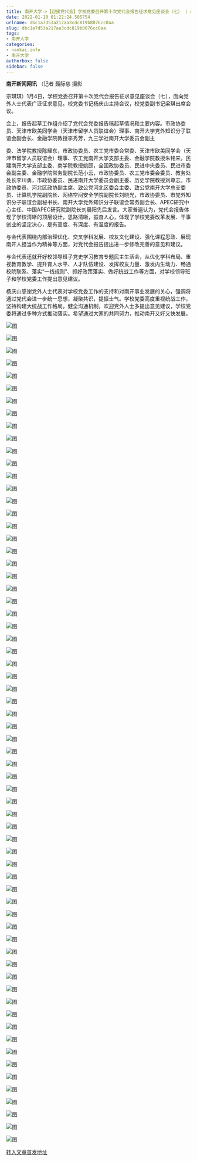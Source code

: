 ```yaml
---
title: 南开大学->【迎接党代会】学校党委召开第十次党代会报告征求意见座谈会（七） | nankai.info
date: 2022-01-10 01:22:24.505754
urlname: dbc1a7d53a217aa3cdc819b8076cc0aa
slug: dbc1a7d53a217aa3cdc819b8076cc0aa
tags: 
- 南开大学
categories:
- nankai.info
- 南开大学
authorbox: false
sidebar: false
---
```

**南开新闻网讯** （记者 聂际慈 摄影

宗琪琪）1月4日，学校党委召开第十次党代会报告征求意见座谈会（七），面向党外人士代表广泛征求意见。校党委书记杨庆山主持会议，校党委副书记梁琪出席会议。

会上，报告起草工作组介绍了党代会党委报告稿起草情况和主要内容。市政协委员、天津市欧美同学会（天津市留学人员联谊会）理事、南开大学党外知识分子联谊会副会长、金融学院教授李秀芳，九三学社南开大学委员会副主
<!--more-->
委、法学院教授陈耀东，市政协委员、农工党市委会常委、天津市欧美同学会（天津市留学人员联谊会）理事、农工党南开大学支部主委、金融学院教授朱铭来，民建南开大学支部主委、商学院教授姚颐，全国政协委员、民进中央委员、民进市委会副主委、金融学院常务副院长范小云，市政协委员、农工党市委会委员、教务处处长李川勇，市政协委员、民进南开大学委员会副主委、历史学院教授刘尊志，市政协委员、河北区政协副主席、致公党河北区委会主委、致公党南开大学总支委员、计算机学院副院长、网络空间安全学院副院长刘晓光，市政协委员、市党外知识分子联谊会副秘书长、南开大学党外知识分子联谊会常务副会长、APEC研究中心主任、中国APEC研究院副院长刘晨阳先后发言。大家普遍认为，党代会报告体现了学校清晰的顶层设计，思路清晰，振奋人心，体现了学校党委改革发展、干事创业的坚定决心，是有高度、有深度、有温度的报告。

与会代表围绕内部治理优化、交叉学科发展、校友文化建设、强化课程思政、展现南开人担当作为精神等方面，对党代会报告提出进一步修改完善的意见和建议。

与会代表还就开好校领导班子党史学习教育专题民主生活会，从优化学科布局、重视教育教学、提升育人水平、人才队伍建设、发挥校友力量、激发内生动力、畅通校院联系、落实“一线规则”、抓好政策落实、做好统战工作等方面，对学校领导班子和学校党委工作提出意见建议。

杨庆山感谢党外人士代表对学校党委工作的支持和对南开事业发展的关心，强调将通过党代会进一步统一思想，凝聚共识，提振士气。学校党委高度重视统战工作，坚持构建大统战工作格局，健全沟通机制，欢迎党外人士多提出意见建议，学校党委将通过多种方式推动落实。希望通过大家的共同努力，推动南开又好又快发展。

![图](http://news.nankai.edu.cn/ywsd/system/2022/01/05/g)

![图](http://news.nankai.edu.cn/ywsd/system/2022/01/05/p)

![图](http://news.nankai.edu.cn/ywsd/system/2022/01/05/j)

![图](http://news.nankai.edu.cn/ywsd/system/2022/01/05/)

![图](http://news.nankai.edu.cn/ywsd/system/2022/01/05/1)

![图](http://news.nankai.edu.cn/ywsd/system/2022/01/05/7)

![图](http://news.nankai.edu.cn/ywsd/system/2022/01/05/4)

![图](http://news.nankai.edu.cn/ywsd/system/2022/01/05/6)

![图](http://news.nankai.edu.cn/ywsd/system/2022/01/05/f)

![图](http://news.nankai.edu.cn/ywsd/system/2022/01/05/b)

![图](http://news.nankai.edu.cn/ywsd/system/2022/01/05/0)

![图](http://news.nankai.edu.cn/ywsd/system/2022/01/05/c)

![图](http://news.nankai.edu.cn/ywsd/system/2022/01/05/_)

![图](http://news.nankai.edu.cn/ywsd/system/2022/01/05/8)

![图](http://news.nankai.edu.cn/ywsd/system/2022/01/05/5)

![图](http://news.nankai.edu.cn/ywsd/system/2022/01/05/8)

![图](http://news.nankai.edu.cn/ywsd/system/2022/01/05/3)

![图](http://news.nankai.edu.cn/ywsd/system/2022/01/05/4)

![图](http://news.nankai.edu.cn/ywsd/system/2022/01/05/0)

![图](http://news.nankai.edu.cn/ywsd/system/2022/01/05/0)

![图](http://news.nankai.edu.cn/ywsd/system/2022/01/05/0)

![图](http://news.nankai.edu.cn/ywsd/system/2022/01/05/3)

![图](http://news.nankai.edu.cn/ywsd/system/2022/01/05/0)

![图](http://news.nankai.edu.cn/ywsd/system/2022/01/05/0)

![图](http://news.nankai.edu.cn/)

![图](http://news.nankai.edu.cn/ywsd/system/2022/01/05/8)

![图](http://news.nankai.edu.cn/ywsd/system/2022/01/05/3)

![图](http://news.nankai.edu.cn/ywsd/system/2022/01/05/4)

![图](http://news.nankai.edu.cn/)

![图](http://news.nankai.edu.cn/ywsd/system/2022/01/05/0)

![图](http://news.nankai.edu.cn/ywsd/system/2022/01/05/0)

![图](http://news.nankai.edu.cn/ywsd/system/2022/01/05/0)

![图](http://news.nankai.edu.cn/)

![图](http://news.nankai.edu.cn/ywsd/system/2022/01/05/3)

![图](http://news.nankai.edu.cn/ywsd/system/2022/01/05/0)

![图](http://news.nankai.edu.cn/ywsd/system/2022/01/05/0)

![图](http://news.nankai.edu.cn/)

![图](http://news.nankai.edu.cn/ywsd/system/2022/01/05/c)

![图](http://news.nankai.edu.cn/ywsd/system/2022/01/05/i)

![图](http://news.nankai.edu.cn/ywsd/system/2022/01/05/p)

![图](http://news.nankai.edu.cn/)

![图](http://news.nankai.edu.cn/ywsd/system/2022/01/05/n)

![图](http://news.nankai.edu.cn/ywsd/system/2022/01/05/c)

![图](http://news.nankai.edu.cn/ywsd/system/2022/01/05/)

![图](http://news.nankai.edu.cn/ywsd/system/2022/01/05/u)

![图](http://news.nankai.edu.cn/ywsd/system/2022/01/05/d)

![图](http://news.nankai.edu.cn/ywsd/system/2022/01/05/e)

![图](http://news.nankai.edu.cn/ywsd/system/2022/01/05/)

![图](http://news.nankai.edu.cn/ywsd/system/2022/01/05/i)

![图](http://news.nankai.edu.cn/ywsd/system/2022/01/05/a)

![图](http://news.nankai.edu.cn/ywsd/system/2022/01/05/k)

![图](http://news.nankai.edu.cn/ywsd/system/2022/01/05/n)

![图](http://news.nankai.edu.cn/ywsd/system/2022/01/05/a)

![图](http://news.nankai.edu.cn/ywsd/system/2022/01/05/n)

![图](http://news.nankai.edu.cn/ywsd/system/2022/01/05/)

![图](http://news.nankai.edu.cn/ywsd/system/2022/01/05/s)

![图](http://news.nankai.edu.cn/ywsd/system/2022/01/05/w)

![图](http://news.nankai.edu.cn/ywsd/system/2022/01/05/e)

![图](http://news.nankai.edu.cn/ywsd/system/2022/01/05/n)

![图](http://news.nankai.edu.cn/)

![图](http://news.nankai.edu.cn/)

![图](http://news.nankai.edu.cn/ywsd/system/2022/01/05/:)

![图](http://news.nankai.edu.cn/ywsd/system/2022/01/05/p)

![图](http://news.nankai.edu.cn/ywsd/system/2022/01/05/t)

![图](http://news.nankai.edu.cn/ywsd/system/2022/01/05/t)

![图](http://news.nankai.edu.cn/ywsd/system/2022/01/05/h)

[转入文章首发地址](http://news.nankai.edu.cn/ywsd/system/2022/01/05/030049834.shtml)